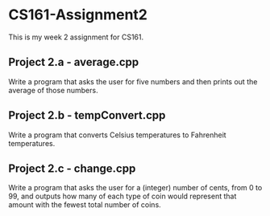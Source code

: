 # CS161-Assignment2
This is my week 2 assignment for CS161.


## Project 2.a - average.cpp

Write a program that asks the user for five numbers and then prints out the average of those numbers.


## Project 2.b - tempConvert.cpp

Write a program that converts Celsius temperatures to Fahrenheit temperatures.


## Project 2.c - change.cpp

Write a program that asks the user for a (integer) number of cents,
from 0 to 99, and outputs how many of each type of coin would represent that amount with the fewest total number of coins. 
